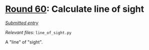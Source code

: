 # [Round 60](https://cg.esolangs.gay/60/): Calculate line of sight

[*Submitted entry*](https://cg.esolangs.gay/60/#4)

*Relevant files:* `line_of_sight.py`

A "line" of "sight".
